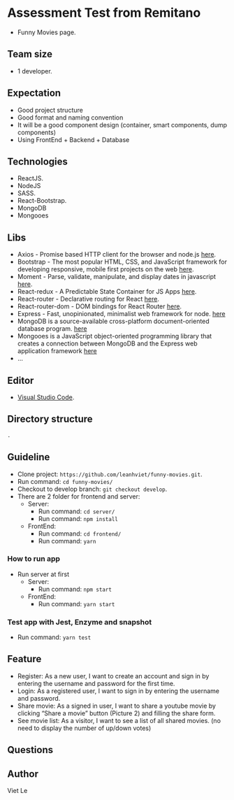 # Assessment Test from Remitano

- Funny Movies page.

## Team size

- 1 developer.

## Expectation

- Good project structure
- Good format and naming convention
- It will be a good component design (container, smart components, dump components)
- Using FrontEnd + Backend + Database
## Technologies

- ReactJS.
- NodeJS
- SASS.
- React-Bootstrap.
- MongoDB
- Mongooes

## Libs

- Axios - Promise based HTTP client for the browser and node.js [here](https://github.com/axios/axios).
- Bootstrap - The most popular HTML, CSS, and JavaScript framework for developing responsive, mobile first projects on the web [here](https://getbootstrap.com/docs/4.5/).
- Moment - Parse, validate, manipulate, and display dates in javascript [here](https://momentjs.com/).
- React-redux - A Predictable State Container for JS Apps [here](https://redux.js.org/).
- React-router - Declarative routing for React [here](https://reacttraining.com/react-router/web/guides/quick-start).
- React-router-dom - DOM bindings for React Router [here](https://reacttraining.com/react-router/web/guides/quick-start).
- Express - Fast, unopinionated, minimalist web framework for node. [here](https://github.com/expressjs/express)
- MongoDB is a source-available cross-platform document-oriented database program. [here](https://www.mongodb.com/)
- Mongooes is a JavaScript object-oriented programming library that creates a connection between MongoDB and the Express web application framework [here](https://mongoosejs.com/)
- ...

## Editor

- [Visual Studio Code](https://code.visualstudio.com/).

## Directory structure

```markdown
.
```

## Guideline

- Clone project: `https://github.com/leanhviet/funny-movies.git`.
- Run command: `cd funny-movies/`
- Checkout to develop branch: `git checkout develop`.
- There are 2 folder for frontend and server:
  - Server:
    - Run command: `cd server/`
    - Run command: `npm install`
  - FrontEnd:
    - Run command: `cd frontend/`
    - Run command: `yarn`

### How to run app

- Run server at first
  - Server:
    - Run command: `npm start`
  - FrontEnd:
    - Run command: `yarn start`

### Test app with Jest, Enzyme and snapshot

- Run command: `yarn test`

## Feature

- Register: As a new user, I want to create an account and sign in by entering the username and password for the first time.
- Login: As a registered user, I want to sign in by entering the username and password. 
- Share movie: As a signed in user, I want to share a youtube movie by clicking “Share a movie” button (Picture 2) and filling the share form.
- See movie list: As a visitor, I want to see a list of all shared movies. (no need to display the number of up/down votes)

## Questions

## Author

Viet Le
